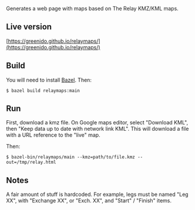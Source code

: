 Generates a web page with maps based on The Relay KMZ/KML maps.

## Live version
[https://greenido.github.io/relaymaps/](https://greenido.github.io/relaymaps/)

## Build

You will need to install [Bazel](bazel.io). Then:

    $ bazel build relaymaps:main

## Run

First, download a kmz file. On Google maps editor, select "Download KML", then
"Keep data up to date with network link KML". This will download a file with a
URL reference to the "live" map.

Then:

    $ bazel-bin/relaymaps/main --kmz=path/to/file.kmz --out=/tmp/relay.html

## Notes

A fair amount of stuff is hardcoded. For example, legs must be named "Leg XX",
with "Exchange XX", or "Exch. XX", and "Start" / "Finish" items.

